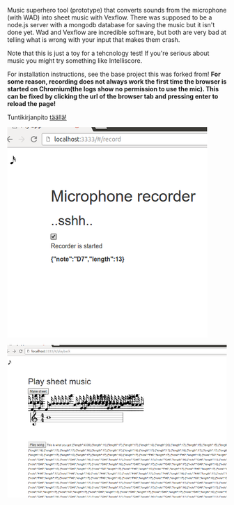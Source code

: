 Music superhero tool (prototype) that converts sounds from the microphone (with WAD) into sheet music with Vexflow. There was supposed to be a node.js server with a mongodb database for saving the music but it isn't done yet. Wad and Vexflow are incredible software, but both are very bad at telling what is wrong with your input that makes them crash.

Note that this is just a toy for a tehcnology test! If you're serious about music you might try something like Intelliscore.

For installation instructions, see the base project this was forked from!
<b>For some reason, recording does not always work the first time the browser is started on Chromium(the logs show no permission to use the mic). This can be fixed by clicking the url of the browser tab and pressing enter to reload the page!</b>

Tuntikirjanpito <a href="tunnit.txt">täällä!</a>

<p>
<img src="musichero1.png"/>
</p>
<p>
<img src="musichero2.png"/>
</p>
